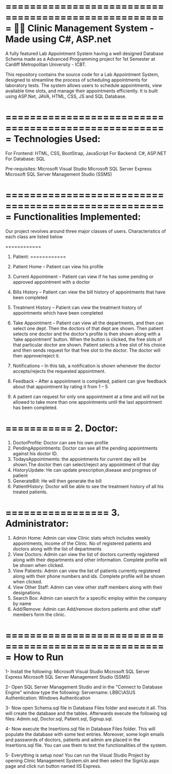 =====================================================
👨‍⚕️ Clinic Management System - Made using C#, ASP.net
=====================================================

A fully featured Lab Appointment System having a well designed Database Schema made as a Advanced Programming project for 1st Semester at Cardiff Metropolitan University - ICBT. 

This repository contains the source code for a Lab Appointment System, designed to streamline the process of scheduling appointments for laboratory tests. The system allows users to schedule appointments, view available time slots, and manage their appointments efficiently. It is built using ASP.Net, JAVA, HTML, CSS, JS and SQL Database.

=====================================================
Technologies Used:
=====================================================

For Frontend: HTML, CSS, BootStrap, JavaScript
For Backend: C#, ASP.NET
For Database: SQL

Pre-requisites:
Microsoft Visual Studio
Microsoft SQL Server Express
Microsoft SQL Server Management Studio (SSMS)

=====================================================
Functionalities Implemented:
=====================================================
Our project revolves around three major classes of users. Characteristics of each class are listed below

============
1. Patient:
============
   
1. Patient Home – Patient can view his profile
2. Current Appointment – Patient can view if he has some pending or approved appointment with a doctor
3. Bills History – Patient can view the bill history of appointments that have been completed
4. Treatment History – Patient can view the treatment history of appointments which have been completed
5. Take Appointment – Patient can view all the departments, and then can select one dept. Then the doctors of that dept are shown. Then patient selects one doctor and the doctor’s profile is then shown along with a ‘take appointment’ button. When the button is clicked, the free slots of that particular doctor are shown. Patient selects a free slot of his choice and then sends request for that free slot to the doctor. The doctor will then approve/reject it.
6. Notifications – In this tab, a notification is shown whenever the doctor accepts/rejects the requested appointment.
7. Feedback – After a appointment is completed, patient can give feedback about that appointment by rating it from 1 – 5
8. A patient can request for only one appointment at a time and will not be allowed to take more than one appointments until the last appointment has been completed.

===========
2. Doctor:
===========

1. DoctorProfile: Doctor can see his own profile
2. PendingAppointments: Doctor can see all the pending appointments against his doctor ID.
3. TodaysAppointmemts: the appointments for current day will be shown.The doctor then can select/reject any appointment of that day
4. HistoryUpdate: He can update prescription,disease and progress of patient
5. GenerateBill: He will then generate the bill
6. PatientHistory: Doctor will be able to see the treatment history of all his treated patients.

=================
3. Administrator:
=================

1. Admin Home: Admin can view Clinic stats which includes weekly appointments, income of the Clinic. No of registered patients and doctors along with the list of departments
2. View Doctors: Admin can view the list of doctors currently registered along with their departments and other information. Complete profile will be shown when clicked.
3. View Patients: Admin can view the list of patients currently registered along with their phone numbers and ids. Complete profile will be shown when clicked.
4. View Other Staff: Admin can view other staff members along with their designations.
5. Search Box: Admin can search for a specific employ within the company by name
6. Add/Remove: Admin can Add/remove doctors patients and other staff members form the clinic.

=====================================================
How to Run
=====================================================
1- Install the following:
Microsoft Visual Studio
Microsoft SQL Server Express
Microsoft SQL Server Management Studio (SSMS)

2- Open SQL Server Management Studio and in the "Connect to Database Engine" window type the following:
Servername: LBBC\ASUS
Authentication: Windows Authentication 

3- Now open Schema.sql file in Database Files folder and execute it all. This will create the database and the tables. Afterwards execute the following sql files: Admin.sql, Doctor.sql, Patient.sql, Signup.sql.

4- Now execute the Insertions.sql file in Database Files folder. This will populate the database with some test entries. Moreover, some login emails and passwords of doctors, patients and admin are placed in the Insertions.sql file. You can use them to test the functionalities of the system.

5- Everything is setup now! You can run the Visual Studio Project by opening Clinic Management System.sln and then select the SignUp.aspx page and click run button named IIS Express.



